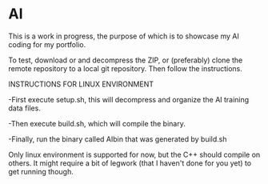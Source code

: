 # AI

This is a work in progress, the purpose of which is to showcase my AI coding for my portfolio.

To test, download or and decompress the ZIP, or (preferably) clone the remote repository to a local git repository.
Then follow the instructions.

INSTRUCTIONS FOR LINUX ENVIRONMENT

-First execute setup.sh, this will decompress and organize the AI training data files.

-Then execute build.sh, which will compile the binary.

-Finally, run the binary called AIbin that was generated by build.sh

Only linux environment is supported for now, but the C++ should compile on others. It might require a bit of legwork (that I haven't done for you yet) to get running though.
